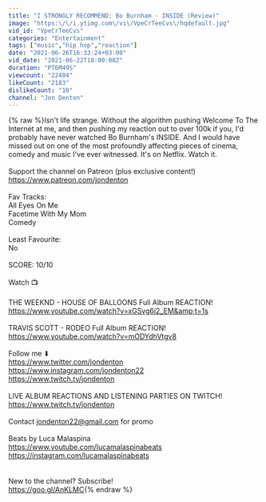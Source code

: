 ```yaml
---
title: "I STRONGLY RECOMMEND: Bo Burnham - INSIDE (Review)"
image: "https:\/\/i.ytimg.com\/vi\/VpeCrTeeCvs\/hqdefault.jpg"
vid_id: "VpeCrTeeCvs"
categories: "Entertainment"
tags: ["music","hip hop","reaction"]
date: "2021-06-26T16:33:24+03:00"
vid_date: "2021-06-22T18:00:08Z"
duration: "PT6M49S"
viewcount: "22404"
likeCount: "2183"
dislikeCount: "10"
channel: "Jon Denton"
---
```

{% raw %}Isn't life strange. Without the algorithm pushing Welcome To The Internet at me, and then pushing my reaction out to over 100k if you, I'd probably have never watched Bo Burnham's INSIDE. And I would have missed out on one of the most profoundly affecting pieces of cinema, comedy and music I've ever witnessed. It's on Netflix. Watch it. <br /><br />Support the channel on Patreon (plus exclusive content!) <a rel="nofollow" target="blank" href="https://www.patreon.com/jondenton">https://www.patreon.com/jondenton</a><br /><br />Fav Tracks:<br />All Eyes On Me<br />Facetime With My Mom<br />Comedy<br /><br />Least Favourite:<br />No<br /><br />SCORE: 10/10<br /><br />Watch 📺<br /><br />THE WEEKND - HOUSE OF BALLOONS Full Album REACTION!<br /><a rel="nofollow" target="blank" href="https://www.youtube.com/watch?v=xGSvg6i2_EM&amp;t=1s">https://www.youtube.com/watch?v=xGSvg6i2_EM&amp;t=1s</a><br /><br />TRAVIS SCOTT - RODEO Full Album REACTION!<br /><a rel="nofollow" target="blank" href="https://www.youtube.com/watch?v=mODYdhVtgv8">https://www.youtube.com/watch?v=mODYdhVtgv8</a><br /><br />Follow me ⬇<br /><a rel="nofollow" target="blank" href="https://www.twitter.com/jondenton">https://www.twitter.com/jondenton</a><br /><a rel="nofollow" target="blank" href="https://www.instagram.com/jondenton22">https://www.instagram.com/jondenton22</a><br /><a rel="nofollow" target="blank" href="https://www.twitch.tv/jondenton">https://www.twitch.tv/jondenton</a><br /><br />LIVE ALBUM REACTIONS AND LISTENING PARTIES ON TWITCH!<br /><a rel="nofollow" target="blank" href="https://www.twitch.tv/jondenton">https://www.twitch.tv/jondenton</a><br /><br />Contact jondenton22@gmail.com for promo<br /><br />Beats by Luca Malaspina<br /><a rel="nofollow" target="blank" href="https://www.youtube.com/lucamalaspinabeats">https://www.youtube.com/lucamalaspinabeats</a><br /><a rel="nofollow" target="blank" href="https://instagram.com/lucamalaspinabeats">https://instagram.com/lucamalaspinabeats</a><br /><br />     <br />New to the channel? Subscribe!<br /><a rel="nofollow" target="blank" href="https://goo.gl/AnKLMC">https://goo.gl/AnKLMC</a>{% endraw %}
